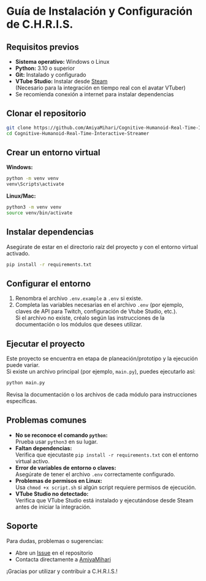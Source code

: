 # Guía de Instalación y Configuración de C.H.R.I.S.

## Requisitos previos

- **Sistema operativo:** Windows o Linux
- **Python:** 3.10 o superior
- **Git:** Instalado y configurado
- **VTube Studio:** Instalar desde [Steam](https://store.steampowered.com/app/1325860/VTube_Studio/)  
  (Necesario para la integración en tiempo real con el avatar VTuber)
- Se recomienda conexión a internet para instalar dependencias

## Clonar el repositorio

```bash
git clone https://github.com/AmiyaMihari/Cognitive-Humanoid-Real-Time-Interactive-Streamer.git
cd Cognitive-Humanoid-Real-Time-Interactive-Streamer
```

## Crear un entorno virtual

**Windows:**
```bash
python -m venv venv
venv\Scripts\activate
```

**Linux/Mac:**
```bash
python3 -m venv venv
source venv/bin/activate
```

## Instalar dependencias

Asegúrate de estar en el directorio raíz del proyecto y con el entorno virtual activado.

```bash
pip install -r requirements.txt
```

## Configurar el entorno

1. Renombra el archivo `.env.example` a `.env` si existe.
2. Completa las variables necesarias en el archivo `.env` (por ejemplo, claves de API para Twitch, configuración de Vtube Studio, etc.).  
   Si el archivo no existe, créalo según las instrucciones de la documentación o los módulos que desees utilizar.

## Ejecutar el proyecto

Este proyecto se encuentra en etapa de planeación/prototipo y la ejecución puede variar.  
Si existe un archivo principal (por ejemplo, `main.py`), puedes ejecutarlo así:

```bash
python main.py
```

Revisa la documentación o los archivos de cada módulo para instrucciones específicas.

## Problemas comunes

- **No se reconoce el comando `python`:**  
  Prueba usar `python3` en su lugar.
- **Faltan dependencias:**  
  Verifica que ejecutaste `pip install -r requirements.txt` con el entorno virtual activo.
- **Error de variables de entorno o claves:**  
  Asegúrate de tener el archivo `.env` correctamente configurado.
- **Problemas de permisos en Linux:**  
  Usa `chmod +x script.sh` si algún script requiere permisos de ejecución.
- **VTube Studio no detectado:**  
  Verifica que VTube Studio está instalado y ejecutándose desde Steam antes de iniciar la integración.

## Soporte

Para dudas, problemas o sugerencias:
- Abre un [Issue](https://github.com/AmiyaMihari/Cognitive-Humanoid-Real-Time-Interactive-Streamer/issues) en el repositorio
- Contacta directamente a [AmiyaMihari](https://github.com/AmiyaMihari)

¡Gracias por utilizar y contribuir a C.H.R.I.S.!